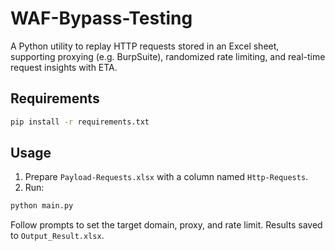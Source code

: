 # WAF-Bypass-Testing

A Python utility to replay HTTP requests stored in an Excel sheet, supporting proxying (e.g. BurpSuite), randomized rate limiting, and real-time request insights with ETA.

## Requirements

```bash
pip install -r requirements.txt
```

## Usage

1. Prepare `Payload-Requests.xlsx` with a column named `Http-Requests`.
2. Run:

```bash
python main.py
```

Follow prompts to set the target domain, proxy, and rate limit. Results saved to `Output_Result.xlsx`.
